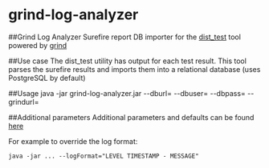 # grind-log-analyzer
##Grind Log Analyzer
Surefire report DB importer for the [dist_test](https://github.com/cloudera/dist_test) tool powered by [grind](https://github.com/cloudera/dist_test/blob/master/docs/grind.md)

##Use case
The dist_test utility has output for each test result. This tool parses the surefire results and imports them into a relational database (uses PostgreSQL by default)

##Usage
    java -jar grind-log-analyzer.jar --dburl=<target jdbc database url> --dbuser=<DB user> --dbpass=<DB password> --grindurl=<source dist-test url>
    
##Additional parameters
Additional parameters and defaults can be found [here](src/main/resources/application.properties)

For example to override the log format:
    
    java -jar ... --logFormat="LEVEL TIMESTAMP - MESSAGE"